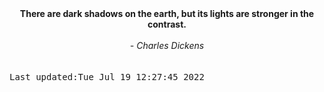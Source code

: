 
<div align="center"><b><span>There are dark shadows on the earth, but its lights are stronger in the contrast.</span></b><br><br><i> - Charles Dickens</i></div>
<br><br><kbd>Last updated:Tue Jul 19 12:27:45 2022</kbd>